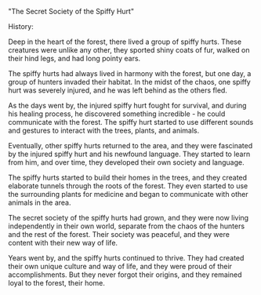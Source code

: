 "The Secret Society of the Spiffy Hurt"

History:

Deep in the heart of the forest, there lived a group of spiffy hurts. These creatures were unlike any other, they sported shiny coats of fur, walked on their hind legs, and had long pointy ears. 

The spiffy hurts had always lived in harmony with the forest, but one day, a group of hunters invaded their habitat. In the midst of the chaos, one spiffy hurt was severely injured, and he was left behind as the others fled.

As the days went by, the injured spiffy hurt fought for survival, and during his healing process, he discovered something incredible - he could communicate with the forest. The spiffy hurt started to use different sounds and gestures to interact with the trees, plants, and animals.

Eventually, other spiffy hurts returned to the area, and they were fascinated by the injured spiffy hurt and his newfound language. They started to learn from him, and over time, they developed their own society and language.

The spiffy hurts started to build their homes in the trees, and they created elaborate tunnels through the roots of the forest. They even started to use the surrounding plants for medicine and began to communicate with other animals in the area.

The secret society of the spiffy hurts had grown, and they were now living independently in their own world, separate from the chaos of the hunters and the rest of the forest. Their society was peaceful, and they were content with their new way of life.

Years went by, and the spiffy hurts continued to thrive. They had created their own unique culture and way of life, and they were proud of their accomplishments. But they never forgot their origins, and they remained loyal to the forest, their home.